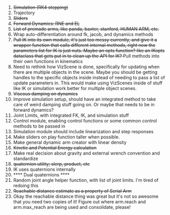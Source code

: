 1) <s> Simulation (RK4 stepping) </s>
2) Trajectory
3) <s> Sliders </s> 
4) <s> Forward Dynamics: RNE and EL </s>
5) <s> List of premade arms, like panda, baxter, stanford, HUMAN ARM, etc. </s>
6) Wrap auto-differentiation around fk, jacob, and dynamics methods
7) <s> Pull IK into its own module, it's just too messy currently, and give it a wrapper function that calls different internal methods, right now the parameters list for IK is just nuts. Maybe an opts function? like an IKopts dataclass that gets put in to clean up the API for IK? </s> 
   Pull methods into their own functions in kinematics
8) Need to rethink how VizScene is done, specifically for updating when there are multiple objects
in the scene. Maybe you should be getting handles to the specific objects inside instead of needing to pass a
list of update parameters in. This would make using VizScenes inside of stuff like IK or simulation work better for 
multiple object scenes.
9) <s> Viscous damping on dynamics </s>
10) Improve simulation setup, should have an integrated method to take care of weird
damping stuff going on. Or maybe that needs to be in forward dynamics?
11) Joint Limits, with integrated FK, IK, and simulation stuff
12) Control module, enabling control functions or some common control methods to be passed in
13) Simulation module should include linearization and step responses
14) Make sliders on play function taller when possible.
15) Make general dynamic arm creator with linear density
16) <s> Kinetic and Potential Energy calculation </s>
17) Make real decision about gravity and external wrench convention and standardize
18) <s> quaternion utility; slerp, product, etc </s>
19) IK uses quaternions internally
20) **** Dual quaternions ****
21) Random joint angle helper function, with list of joint limits. I'm tired of redoing this
22) <s> Reachable distance estimate as a property of Serial Arm </s>
23) Okay the reachable distance thing was great but it's not so awesome that you need two copies of it! Figure out where arm.reach and arm.max_reach are being used and consolidate, please!